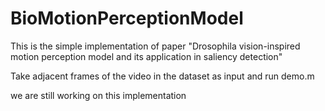 # BioMotionPerceptionModel

This is the simple implementation of paper "Drosophila vision-inspired motion perception model and its application in saliency detection"

Take adjacent frames of the video in the dataset as input and run demo.m

we are still working on this implementation
